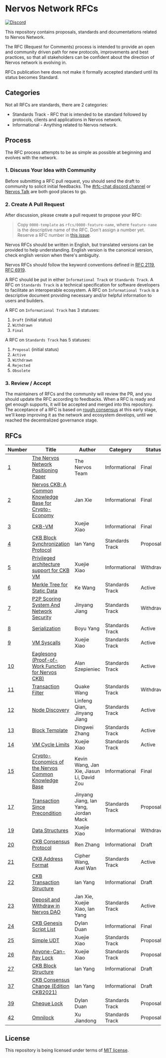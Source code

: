 # Nervos Network RFCs

[![Discord](https://img.shields.io/badge/chat-on%20Discord-7289DA.svg)](https://discord.com/invite/nervos)

This repository contains proposals, standards and documentations related to Nervos Network.

The RFC (Request for Comments) process is intended to provide an open and community driven path for new protocols, improvements and best practices, so that all stakeholders can be confident about the direction of Nervos network is evolving in.

RFCs publication here does not make it formally accepted standard until its status becomes Standard.

## Categories

Not all RFCs are standards, there are 2 categories:

* Standards Track - RFC that is intended to be standard followed by protocols, clients and applications in Nervos network.
* Informational - Anything related to Nervos network.

## Process

The RFC process attempts to be as simple as possible at beginning and evolves with the network.

### 1. Discuss Your Idea with Community

Before submitting a RFC pull request, you should send the draft to community to solicit initial feedbacks. The [#rfc-chat discord channel](https://discord.gg/SWE7AtDKc4) or [Nervos Talk](https://talk.nervos.org/) are both good places to go.

### 2. Create A Pull Request

After discussion, please create a pull request to propose your RFC:

> Copy `0000-template` as `rfcs/0000-feature-name`, where `feature-name` is the descriptive name of the RFC. Don't assign a number yet. Reserve a RFC number in [this issue](https://github.com/nervosnetwork/rfcs/issues/246).

Nervos RFCs should be written in English, but translated versions can be provided to help understanding. English version is the canonical version, check english version when there's ambiguity.

Nervos RFCs should follow the keyword conventions defined in [RFC 2119](https://tools.ietf.org/html/rfc2119), [RFC 6919](https://tools.ietf.org/html/rfc6919).

A RFC should be put in either `Informational Track` or `Standards Track`. A RFC on `Standards Track` is a technical specification for software developers to facilitate an interoperable ecosystem. A RFC on `Informational Track` is a descriptive document providing necessary and/or helpful information to users and builders.

A RFC on `Informational Track` has 3 statuses:

1. `Draft` (initial status)
2. `Withdrawn`
3. `Final`

A RFC on `Standards Track` has 5 statuses:

1. `Proposal` (initial status)
2. `Active`
3. `Withdrawn`
4. `Rejected`
5. `Obsolete`

### 3. Review / Accept

The maintainers of RFCs and the community will review the PR, and you should update the RFC according to feedbacks. When a RFC is ready and get enough supports, it will be accepted and merged into this repository. The acceptance of a RFC is based on [rough consensus](https://en.wikipedia.org/wiki/Rough_consensus) at this early stage, we'll keep improving it as the network and ecosystem develops, until we reached the decentralized governance stage.

## RFCs

| Number | Title | Author | Category | Status |
|--------|-------|--------|----------|--------|
| [1](rfcs/0001-positioning) | [The Nervos Network Positioning Paper](rfcs/0001-positioning/0001-positioning.md) | The Nervos Team | Informational | Final |
| [2](rfcs/0002-ckb) | [Nervos CKB: A Common Knowledge Base for Crypto-Economy](rfcs/0002-ckb/0002-ckb.md) | Jan Xie | Informational | Final |
| [3](rfcs/0003-ckb-vm) | [CKB-VM](rfcs/0003-ckb-vm/0003-ckb-vm.md) | Xuejie Xiao | Informational | Final |
| [4](rfcs/0004-ckb-block-sync) | [CKB Block Synchronization Protocol](rfcs/0004-ckb-block-sync/0004-ckb-block-sync.md) | Ian Yang | Standards Track | Proposal |
| [5](rfcs/0005-priviledged-mode) | [Privileged architecture support for CKB VM](rfcs/0005-priviledged-mode/0005-priviledged-mode.md) | Xuejie Xiao | Informational | Withdrawn |
| [6](rfcs/0006-merkle-tree) | [Merkle Tree for Static Data](rfcs/0006-merkle-tree/0006-merkle-tree.md) | Ke Wang | Standards Track | Active |
| [7](rfcs/0007-scoring-system-and-network-security) | [P2P Scoring System And Network Security](rfcs/0007-scoring-system-and-network-security/0007-scoring-system-and-network-security.md) | Jinyang Jiang | Standards Track | Withdrawn |
| [8](rfcs/0008-serialization) | [Serialization](rfcs/0008-serialization/0008-serialization.md) | Boyu Yang | Standards Track | Active |
| [9](rfcs/0009-vm-syscalls) | [VM Syscalls](rfcs/0009-vm-syscalls/0009-vm-syscalls.md) | Xuejie Xiao | Standards Track | Active |
| [10](rfcs/0010-eaglesong) | [Eaglesong (Proof-of-Work Function for Nervos CKB)](rfcs/0010-eaglesong/0010-eaglesong.md) | Alan Szepieniec | Standards Track | Active |
| [11](rfcs/0011-transaction-filter-protocol) | [Transaction Filter](rfcs/0011-transaction-filter-protocol/0011-transaction-filter-protocol.md) | Quake Wang | Standards Track | Withdrawn |
| [12](rfcs/0012-node-discovery) | [Node Discovery](rfcs/0012-node-discovery/0012-node-discovery.md) | Linfeng Qian, Jinyang Jiang | Standards Track | Active |
| [13](rfcs/0013-get-block-template) | [Block Template](rfcs/0013-get-block-template/0013-get-block-template.md) | Dingwei Zhang | Standards Track | Active |
| [14](rfcs/0014-vm-cycle-limits) | [VM Cycle Limits](rfcs/0014-vm-cycle-limits/0014-vm-cycle-limits.md) | Xuejie Xiao | Standards Track | Active |
| [15](rfcs/0015-ckb-cryptoeconomics) | [Crypto-Economics of the Nervos Common Knowledge Base](rfcs/0015-ckb-cryptoeconomics/0015-ckb-cryptoeconomics.md) | Kevin Wang, Jan Xie, Jiasun Li, David Zou | Informational | Final |
| [17](rfcs/0017-tx-valid-since) | [Transaction Since Precondition](rfcs/0017-tx-valid-since/0017-tx-valid-since.md) | Jinyang Jiang, Ian Yang, Jordan Mack | Standards Track | Proposal
| [19](rfcs/0019-data-structures) | [Data Structures](rfcs/0019-data-structures/0019-data-structures.md) | Xuejie Xiao | Informational | Withdrawn
| [20](rfcs/0020-ckb-consensus-protocol) | [CKB Consensus Protocol](rfcs/0020-ckb-consensus-protocol/0020-ckb-consensus-protocol.md) | Ren Zhang | Informational | Draft
| [21](rfcs/0021-ckb-address-format) | [CKB Address Format](rfcs/0021-ckb-address-format/0021-ckb-address-format.md) | Cipher Wang, Axel Wan | Standards Track | Active
| [22](rfcs/0022-transaction-structure) | [CKB Transaction Structure](rfcs/0022-transaction-structure/0022-transaction-structure.md) | Ian Yang | Informational | Draft
| [23](rfcs/0023-dao-deposit-withdraw) | [Deposit and Withdraw in Nervos DAO](rfcs/0023-dao-deposit-withdraw/0023-dao-deposit-withdraw.md) | Jan Xie, Xuejie Xiao, Ian Yang | Standards Track | Active
| [24](rfcs/0024-ckb-genesis-script-list) | [CKB Genesis Script List](rfcs/0024-ckb-genesis-script-list/0024-ckb-genesis-script-list.md) | Dylan Duan | Informational | Final
| [25](rfcs/0025-simple-udt) | [Simple UDT](rfcs/0025-simple-udt/0025-simple-udt.md) | Xuejie Xiao | Standards Track | Proposal
| [26](rfcs/0026-anyone-can-pay) | [Anyone-Can-Pay Lock](rfcs/0026-anyone-can-pay/0026-anyone-can-pay.md) | Xuejie Xiao | Standards Track | Proposal
| [27](rfcs/0027-block-structure) | [CKB Block Structure](rfcs/0027-block-structure/0027-block-structure.md) | Ian Yang | Informational | Draft
| [37](rfcs/0037-ckb2021) | [CKB Consensus Change (Edition CKB2021)](rfcs/0037-ckb2021/0037-ckb2021.md) | Ian Yang | Informational | Draft
| [39](rfcs/0039-cheque) | [Cheque Lock](rfcs/0039-cheque/0039-cheque.md) | Dylan Duan | Standards Track | Proposal |
| [42](rfcs/0042-omnilock) | [Omnilock](rfcs/0042-omnilock/0042-omnilock.md) | Xu Jiandong | Standards Track | Proposal

## License

This repository is being licensed under terms of [MIT license](LICENSE).
